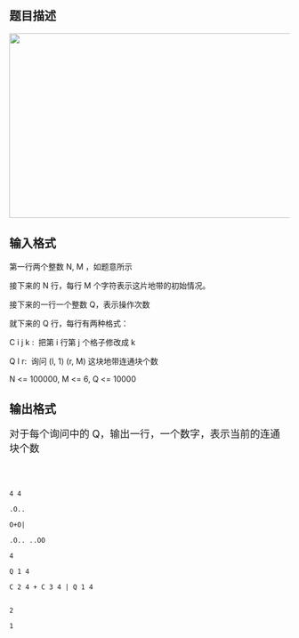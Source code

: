 ## 题目描述

<p><img height="332" alt="" width="773" src="https://s2.loli.net/2023/08/15/8g7nWpK3G6SxMLZ.png"></p>

## 输入格式

<div>
 第一行两个整数 N, M ，如题意所示  
</div>
<div>
 接下来的 N 行，每行 M 个字符表示这片地带的初始情况。  
</div>
<div>
 接下来的一行一个整数 Q，表示操作次数 
</div>
<div>
 就下来的 Q 行，每行有两种格式： 
</div>
<div>
 C i j k :  把第 i 行第 j 个格子修改成 k 
</div>
<div>
 Q l r:  询问 (l, 1) (r, M) 这块地带连通块个数 
</div>
<div>
 N <= 100000, M <= 6, Q <= 10000
</div>

## 输出格式

<p><font size="4">对于每个询问中的 Q，输出一行，一个数字，表示当前的连通块个数  <br>
    <br></font></p>

```input1
4 4
.O..
O+O|
.O.. ..OO
4
Q 1 4
C 2 4 + C 3 4 | Q 1 4
```
```output1
2
1
```

